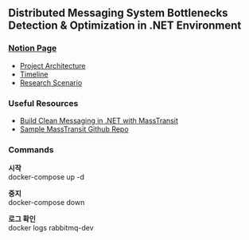## Distributed Messaging System Bottlenecks Detection & Optimization in .NET Environment

### [Notion Page](https://www.notion.so/Timeline-226001ba875580f5989af0ecf42415f7)
- [Project Architecture](https://www.notion.so/Project-Architecture-226001ba875580759293f117d239173b?pvs=21)
- [Timeline](https://www.notion.so/Timeline-226001ba875580f5989af0ecf42415f7?pvs=21)
- [Research Scenario](https://www.notion.so/Research-Scenario-226001ba875580c3b637e8761f3c9c46?pvs=21)


### Useful Resources
- [Build Clean Messaging in .NET with MassTransit](https://www.youtube.com/watch?v=4FFYefcx4Bg)
- [Sample MassTransit Github Repo](https://github.com/hgmauri/sample-masstransit.git)



### Commands
**시작**<br/>
docker-compose up -d

**중지**<br/>
docker-compose down

**로그 확인**<br/>
docker logs rabbitmq-dev
